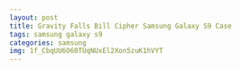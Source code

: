 ```yaml
---
layout: post
title: Gravity Falls Bill Cipher Samsung Galaxy S9 Case
tags: samsung galaxy s9
categories: samsung
img: 1f_CbqUU6O60TUqNUxEl2Xon5zuK1hVYT
---
```

